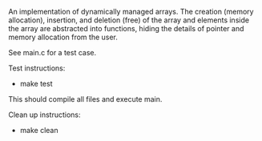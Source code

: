 An implementation of dynamically managed arrays. 
The creation (memory allocation), insertion, and deletion (free) of the array
and elements inside the array are abstracted into functions, hiding the details
of pointer and memory allocation from the user.

See main.c for a test case.

Test instructions:
- make test

This should compile all files and execute main.

Clean up instructions:
- make clean
